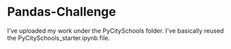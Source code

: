# Pandas-Challenge
I've uploaded my work under the PyCitySchools folder. I've basically reused the PyCitySchools_starter.ipynb file.
